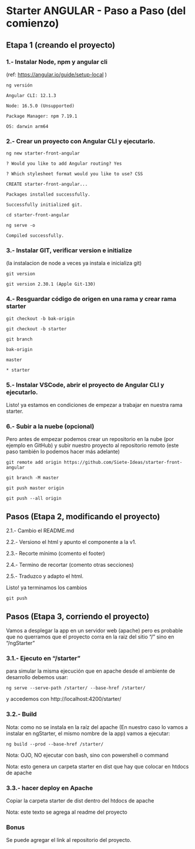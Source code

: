 # Starter ANGULAR - Paso a Paso (del comienzo)

## Etapa 1 (creando el proyecto)

### 1.- Instalar Node, npm y angular cli
(ref: https://angular.io/guide/setup-local ) 

`ng versión`

    Angular CLI: 12.1.3

    Node: 16.5.0 (Unsupported)

    Package Manager: npm 7.19.1

    OS: darwin arm64

### 2.- Crear un proyecto con Angular CLI y ejecutarlo. 

`ng new starter-front-angular`

    ? Would you like to add Angular routing? Yes

    ? Which stylesheet format would you like to use? CSS

    CREATE starter-front-angular...

    Packages installed successfully.

    Successfully initialized git.

`cd starter-front-angular`

`ng serve -o`

    Compiled successfully.

### 3.- Instalar GIT, verificar version e initialize

(la instalacion de node a veces ya instala e inicializa git)

`git version`

	git version 2.30.1 (Apple Git-130)

### 4.- Resguardar código de origen en una rama y crear rama starter
`git checkout -b bak-origin`

`git checkout -b starter`

`git branch`

  	bak-origin

  	master

    * starter

### 5.- Instalar VSCode, abrir el proyecto de Angular CLI y ejecutarlo. 

Listo! ya estamos en condiciones de empezar a trabajar en nuestra rama starter.

### 6.- Subir a la nuebe (opcional)
Pero antes de empezar podemos crear un repositorio en la nube (por ejemplo en GitHub) y subir nuestro proyecto al repositorio remoto (este paso también lo podemos hacer más adelante)

`git remote add origin https://github.com/Siete-Ideas/starter-front-angular`

`git branch -M master`

`git push master origin`

`git push --all origin`


## Pasos (Etapa 2, modificando el proyecto)
2.1.- Cambio el README.md

2.2.- Versiono el html y apunto el componente a la v1.

2.3.- Recorte mínimo (comento el footer)

2.4.- Termino de recortar (comento otras secciones)

2.5.- Traduzco y adapto el html.

Listo! ya terminamos los cambios

`git push`

## Pasos (Etapa 3, corriendo el proyecto)

Vamos a desplegar la app en un servidor web (apache) pero es probable que no querramos que el proyecto corra en la raiz del sitio “/” sino en “/ngStarter”

### 3.1.- Ejecuto en “/starter”

para simular la misma ejecución que en apache desde el ambiente de desarrollo debemos usar:

`ng serve --serve-path /starter/ --base-href /starter/`

y accedemos con http://localhost:4200/starter/ 

### 3.2.- Build
Nota: como no se instala en la raíz del apache (En nuestro caso lo vamos a instalar en ngStarter, el mismo nombre de la app) vamos a ejecutar: 

`ng build --prod --base-href /starter/` 

Nota: OJO, NO ejecutar con bash, sino con powershell o command

Nota: esto genera un carpeta starter en dist que hay que colocar en htdocs de apache

### 3.3.- hacer deploy en Apache
Copiar la carpeta starter de dist dentro del htdocs de apache

Nota: este texto se agrega al readme del proyecto

### Bonus
Se puede agregar el link al repositorio del proyecto.


